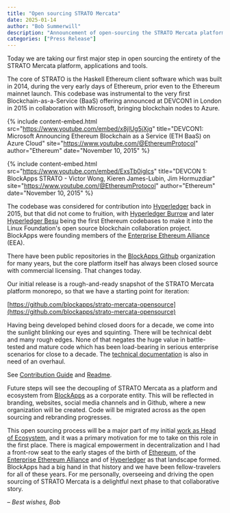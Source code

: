 ```yaml
---
title: "Open sourcing STRATO Mercata"
date: 2025-01-14
author: "Bob Summerwill"
description: "Announcement of open-sourcing the STRATO Mercata platform, applications and tools."
categories: ["Press Release"]
---
```


Today we are taking our first major step in open sourcing the entirety of the STRATO Mercata platform, applications and tools.

The core of STRATO is the Haskell Ethereum client software which was built in 2014, during the very early days of Ethereum, prior even to the Ethereum mainnet launch. This codebase was instrumental to the very first Blockchain-as-a-Service (BaaS) offering announced at DEVCON1 in London in 2015 in collaboration with Microsoft, bringing blockchain nodes to Azure.

{% include content-embed.html
  src="https://www.youtube.com/embed/x8jIUg5jXjg"
  title="DEVCON1: Microsoft Announcing Ethereum Blockchain as a Service (ETH BaaS) on Azure Cloud"
  site="https://www.youtube.com/@EthereumProtocol"
  author="Ethereum"
  date="November 10, 2015"
%}

{% include content-embed.html
  src="https://www.youtube.com/embed/ExsTb0iglcs"
  title="DEVCON 1: BlockApps STRATO - Victor Wong, Kieren James-Lubin, Jim Hormuzdiar"
  site="https://www.youtube.com/@EthereumProtocol"
  author="Ethereum"
  date="November 10, 2015"
%}

The codebase was considered for contribution into [Hyperledger](https://hyperledger.org) back in 2015, but that did not come to fruition, with [Hyperledger Burrow](https://github.com/hyperledger-archives/burrow) and later [Hyperledger Besu](https://github.com/hyperledger/besu) being the first Ethereum codebases to make it into the Linux Foundation's open source blockchain collaboration project. BlockApps were founding members of the [Enterprise Ethereum Alliance](https://entethalliance.org) (EEA).

There have been public repositories in the [BlockApps Github](https://github.com/blockapps) organization for many years, but the core platform itself has always been closed source with commercial licensing. That changes today.

Our initial release is a rough-and-ready snapshot of the STRATO Mercata platform monorepo, so that we have a starting point for iteration:

[https://github.com/blockapps/strato-mercata-opensource](https://github.com/blockapps/strato-mercata-opensource)

Having being developed behind closed doors for a decade, we come into the sunlight blinking our eyes and squinting. There will be technical debt and many rough edges. None of that negates the huge value in battle-tested and mature code which has been load-bearing in serious enterprise scenarios for close to a decade. The [technical documentation](https://docs.blockapps.net/) is also in need of an overhaul.

See [Contribution Guide](https://github.com/blockapps/strato-mercata-opensource/blob/main/CONTRIBUTING.md) and [Readme](https://github.com/blockapps/strato-mercata-opensource/blob/main/README.md).

Future steps will see the decoupling of STRATO Mercata as a platform and ecosystem from [BlockApps](https://blockapps.net/company/about-us/) as a corporate entity. This will be reflected in branding, websites, social media channels and in Github, where a new organization will be created. Code will be migrated across as the open sourcing and rebranding progresses.

This open sourcing process will be a major part of my initial [work as Head of Ecosystem](https://blockapps.net/blog/bob-summerwill-joins-blockapps-as-key-industry-leader/), and it was a primary motivation for me to take on this role in the first place. There is magical empowerment in decentralization and I had a front-row seat to the early stages of the birth of [Ethereum](https://ethereum.org), of the [Enterprise Ethereum Alliance](https://entethalliance.org) and of [Hyperledger](https://hyperledger.org) as that landscape formed. BlockApps had a big hand in that history and we have been fellow-travelers for all of these years. For me personally, overseeing and driving the open sourcing of STRATO Mercata is a delightful next phase to that collaborative story.

_– Best wishes, Bob_
